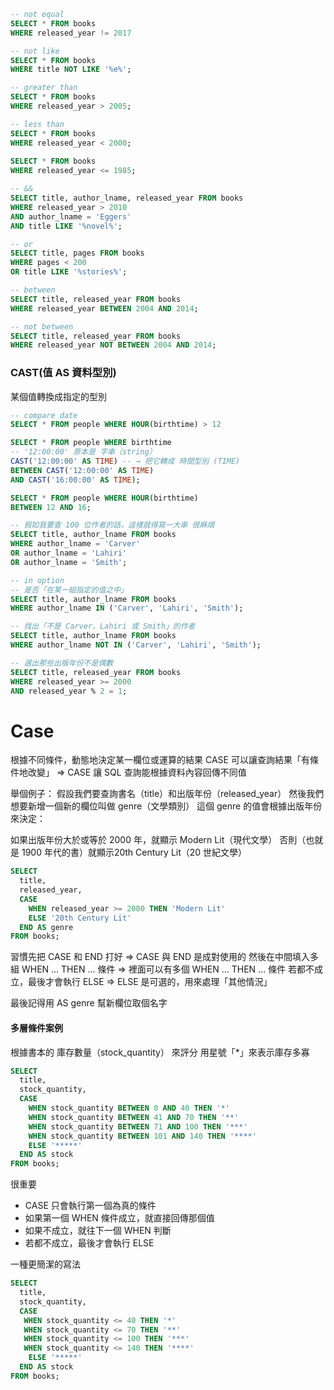 ```SQL
-- not equal
SELECT * FROM books
WHERE released_year != 2017
```

```SQL
-- not like
SELECT * FROM books
WHERE title NOT LIKE '%e%';
```

```SQL
-- greater than
SELECT * FROM books
WHERE released_year > 2005;

-- less than
SELECT * FROM books
WHERE released_year < 2000;
 
SELECT * FROM books
WHERE released_year <= 1985;
```

```SQL
-- &&
SELECT title, author_lname, released_year FROM books
WHERE released_year > 2010
AND author_lname = 'Eggers'
AND title LIKE '%novel%';

-- or
SELECT title, pages FROM books
WHERE pages < 200 
OR title LIKE '%stories%';

-- between
SELECT title, released_year FROM books
WHERE released_year BETWEEN 2004 AND 2014;

-- not between
SELECT title, released_year FROM books
WHERE released_year NOT BETWEEN 2004 AND 2014;
```

### CAST(值 AS 資料型別)
某個值轉換成指定的型別
```SQL
-- compare date
SELECT * FROM people WHERE HOUR(birthtime) > 12 

SELECT * FROM people WHERE birthtime 
-- '12:00:00' 原本是 字串（string） 
CAST('12:00:00' AS TIME) -- → 把它轉成 時間型別 (TIME)
BETWEEN CAST('12:00:00' AS TIME) 
AND CAST('16:00:00' AS TIME);

SELECT * FROM people WHERE HOUR(birthtime)
BETWEEN 12 AND 16;
```


```SQL
-- 假如我要查 100 位作者的話，這樣就得寫一大串 很麻煩
SELECT title, author_lname FROM books
WHERE author_lname = 'Carver' 
OR author_lname = 'Lahiri'
OR author_lname = 'Smith';

-- in option
-- 是否「在某一組指定的值之中」
SELECT title, author_lname FROM books
WHERE author_lname IN ('Carver', 'Lahiri', 'Smith');

-- 找出「不是 Carver、Lahiri 或 Smith」的作者
SELECT title, author_lname FROM books
WHERE author_lname NOT IN ('Carver', 'Lahiri', 'Smith');
```
```SQL
-- 選出那些出版年份不是偶數
SELECT title, released_year FROM books
WHERE released_year >= 2000 
AND released_year % 2 = 1;
```

# Case

根據不同條件，動態地決定某一欄位或運算的結果
CASE 可以讓查詢結果「有條件地改變」
=> CASE 讓 SQL 查詢能根據資料內容回傳不同值

舉個例子：
假設我們要查詢書名（title）和出版年份（released_year）
然後我們想要新增一個新的欄位叫做 genre（文學類別）
這個 genre 的值會根據出版年份來決定：

如果出版年份大於或等於 2000 年，就顯示 Modern Lit（現代文學）
否則（也就是 1900 年代的書）就顯示20th Century Lit（20 世紀文學）
```SQL
SELECT 
  title,
  released_year,
  CASE
    WHEN released_year >= 2000 THEN 'Modern Lit'
    ELSE '20th Century Lit'
  END AS genre
FROM books;
```

習慣先把 CASE 和 END 打好 => CASE 與 END 是成對使用的
然後在中間填入多組 WHEN ... THEN ... 條件 => 裡面可以有多個 WHEN ... THEN ... 條件
若都不成立，最後才會執行 ELSE => ELSE 是可選的，用來處理「其他情況」

最後記得用 AS genre 幫新欄位取個名字


#### 多層條件案例
根據書本的 庫存數量（stock_quantity） 來評分
用星號「*」來表示庫存多寡

```SQL
SELECT 
  title,
  stock_quantity,
  CASE
    WHEN stock_quantity BETWEEN 0 AND 40 THEN '*'
    WHEN stock_quantity BETWEEN 41 AND 70 THEN '**'
    WHEN stock_quantity BETWEEN 71 AND 100 THEN '***'
    WHEN stock_quantity BETWEEN 101 AND 140 THEN '****'
    ELSE '*****'
  END AS stock
FROM books;
```
很重要
- CASE 只會執行第一個為真的條件
- 如果第一個 WHEN 條件成立，就直接回傳那個值
- 如果不成立，就往下一個 WHEN 判斷
- 若都不成立，最後才會執行 ELSE

一種更簡潔的寫法
```SQL
SELECT 
  title,
  stock_quantity,
  CASE
   WHEN stock_quantity <= 40 THEN '*'
   WHEN stock_quantity <= 70 THEN '**'
   WHEN stock_quantity <= 100 THEN '***'
   WHEN stock_quantity <= 140 THEN '****'
    ELSE '*****'
  END AS stock
FROM books;
```